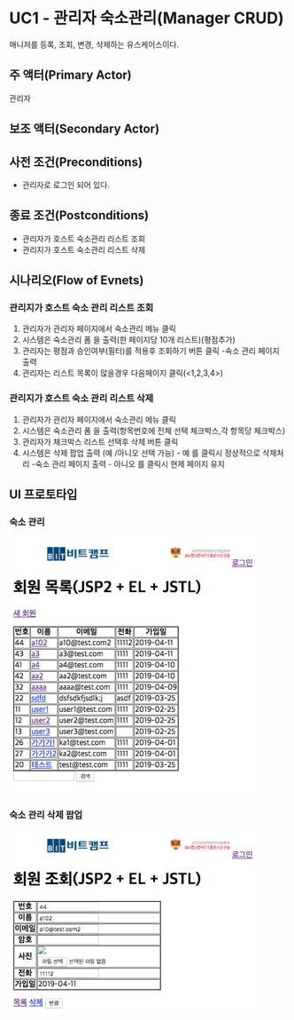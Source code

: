 # UC1 - 관리자 숙소관리(Manager CRUD)

매니저를 등록, 조회, 변경, 삭제하는 유스케이스이다.

## 주 액터(Primary Actor)
관리자

## 보조 액터(Secondary Actor)

## 사전 조건(Preconditions)

- 관리자로 로그인 되어 있다.

## 종료 조건(Postconditions)

- 관리자가 호스트 숙소관리 리스트 조회
- 관리지가 호스트 숙소관리 리스트 삭제



## 시나리오(Flow of Evnets)

### 관리지가 호스트 숙소 관리 리스트 조회

1. 관리자가 관리자 페이지에서 숙소관리 메뉴 클릭
2. 시스템은 숙소관리 폼 을 출력(한 페이지당 10개 리스트)(평점추가)
3. 관리자는 평점과 승인여부(필터)를 적용후 조회하기 버튼 클릭
       -숙소 관리 페이지 출력
4. 관리자는 리스트 목록이 많을경우 다음페이지 클릭(<1,2,3,4>)


### 관리지가 호스트 숙소 관리 리스트 삭제

1. 관리자가 관리자 페이지에서 숙소관리 메뉴 클릭
2. 시스템은 숙소관리 폼 을 출력(항목번호에 전체 선택 체크박스,각 항목당 체크박스)
3. 관리자가 체크박스 리스트 선택후 삭제 버튼 클릭
4. 시스템은 삭제 팝업 출력 (예 /아니오 선택 가능)
          - 예 를 클릭시  정상적으로 삭제처리 
                   -숙소 관리 페이지 출력
          - 아니오 를 클릭시 현제 페이지 유지

## UI 프로토타입

### 숙소 관리
![숙소 관리 목록](./images/uc002-list.png)

### 숙소 관리 삭제 팝업
![숙소 관리 삭제](./images/uc002-detail.png)